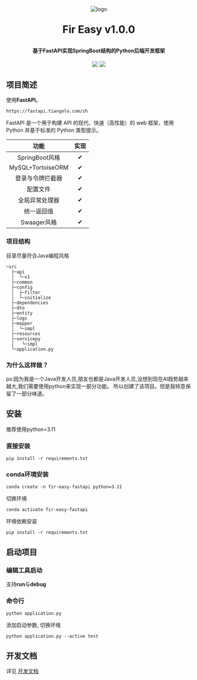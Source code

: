 <p align="center">
	<img alt="logo" src="https://foruda.gitee.com/avatar/1677189584093051772/9844924_dong-puen_1656601856.png!avatar200">
</p>
<h1 align="center" style="margin: 30px 0 30px; font-weight: bold;">Fir Easy v1.0.0</h1>
<h4 align="center">基于FastAPI实现SpringBoot结构的Python后端开发框架</h4>
<p align="center">
	<img src="https://img.shields.io/badge/Fir%20Easy-v1.0.0-da282a"></a>
	<img src="https://img.shields.io/github/license/mashape/apistatus.svg"></a>
</p>

## 项目简述

使用**FastAPI**。

```
https://fastapi.tiangolo.com/zh
```

FastAPI 是一个用于构建 API 的现代、快速（高性能）的 web 框架，使用 Python 并基于标准的 Python 类型提示。

|       功能        | 实现 |
| :---------------: | :--: |
|  SpringBoot风格   |  ✔   |
| MySQL+TortoiseORM |  ✔   |
| 登录与令牌拦截器  |  ✔   |
|     配置文件      |  ✔   |
|  全局异常处理器   |  ✔   |
|    统一返回值     |  ✔   |
|    Swaager风格    |  ✔   |
### 项目结构

目录尽量符合Java编程风格

```
─src
  ├─api
  │  └─v1  
  ├─common
  ├─config
  │  ├─filter
  │  └─initialize
  ├─dependencies
  ├─dto
  ├─entity
  ├─logs
  ├─mapper
  │  └─impl
  ├─resources
  ├─servicepy
  │   └─impl
  └─application.py
```

### 为什么这样做？
ps:因为我是一个Java开发人员,朋友也都是Java开发人员,没想到现在AI趋势越来越大,我们需要使用python来实现一部分功能。
所以创建了该项目。但是我特意保留了一部分味道。

##  安装

推荐使用python=3.11

### 直接安装
```
pip install -r requirements.txt
```

### conda环境安装
```shell
conda create -n fir-easy-fastapi python=3.11
```

切换环境

```
conda activate fir-easy-fastapi
```

环境依赖安装

```shell
pip install -r requirements.txt
```

## 启动项目

### 编辑工具启动

支持**run**与**debug**

### 命令行

```
python application.py
```
添加启动参数, 切换环境
```shell
python application.py --active test
```

## 开发文档

详见 [开发文档](doc/doc.md) 
